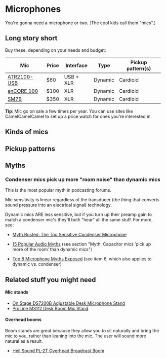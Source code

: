 Microphones
=======

You're gonna need a microphone or two. (The cool kids call them "mics".)

## Long story short

Buy these, depending on your needs and budget:

| Mic | Price | Interface | Type | Pickup pattern(s) |
| -- | -- | -- | -- | -- |
| [ATR2100-USB](http://www.amazon.com/dp/B004QJOZS4) | $60 | USB + XLR | Dynamic | Cardioid |
| [enCORE 100](http://www.amazon.com/dp/B002SQJL9U/) | $100 | XLR | Dynamic | Cardioid |
| [SM7B](http://www.amazon.com/dp/B0002E4Z8M/) | $350 | XLR | Dynamic | Cardioid |

**Tip**: Mic go on sale a few times per year. You can use sites like CamelCamelCamel to set up a price watch for ones you're interested in.

## Kinds of mics




## Pickup patterns




## Myths

### Condenser mics pick up more "room noise" than dynamic mics

This is the most popular myth in podcasting forums.

Mic sensitivity is linear regardless of the transducer (the thing that converts sound pressure into an electrical signal) technology.

Dynamic mics ARE less sensitive, but if you turn up their preamp gain to match a condenser mic's they'll both "hear" all the same stuff. For more, see:

* [Myth Busted: The Too Sensitive Condenser Microphone](http://www.homebrewedmusic.com/2009/12/30/myth-busted-the-too-sensitive-condenser-microphone/)

* [15 Popular Audio Myths](http://www.soundonsound.com/sos/mar14/articles/myths.htm) (see section "Myth: Capacitor mics ‘pick up more of the room’ than dynamic mics")

* [Top 8 Microphone Myths Exposed](http://blog.shure.com/top-8-microphone-myths-exposed/) (see item 6, which also applies to dynamic vs. condenser)

## Related stuff you might need

#### Mic stands

* [On Stage DS7200B Adjustable Desk Microphone Stand](http://www.amazon.com/dp/B0002M3OVI/)
* [ProLine MS112 Desk Boom Mic Stand](http://www.amazon.com/dp/B000J0N5TY/)

#### Overhead booms

Boom stands are great because they allow you to sit naturally and bring the mic to you, rather than leaning into the mic.  The user will sound more natural as a result.

* [Heil Sound PL-2T Overhead Broadcast Boom](http://www.amazon.com/dp/B000SZVZ74)